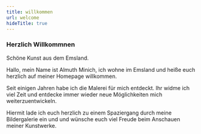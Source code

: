 ```yaml
---
title: willkommen
url: welcome
hideTitle: true
---
```


### Herzlich Willkommnen

Schöne Kunst aus dem Emsland.

Hallo, mein Name ist Almuth Minich, ich wohne im Emsland und heiße euch herzlich auf meiner Homepage willkommen.

Seit einigen Jahren habe ich die Malerei für mich entdeckt. Ihr widme ich viel Zeit und entdecke immer wieder neue Möglichkeiten mich weiterzuentwickeln. 

Hiermit lade ich euch herzlich zu einem Spaziergang durch meine Bildergalerie ein und und wünsche euch viel Freude beim Anschauen meiner Kunstwerke. 

